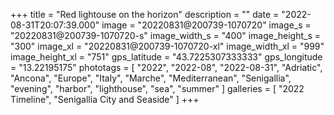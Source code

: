 +++
title = "Red lightouse on the horizon"
description = ""
date = "2022-08-31T20:07:39.000"
image = "20220831@200739-1070720"
image_s = "20220831@200739-1070720-s"
image_width_s = "400"
image_height_s = "300"
image_xl = "20220831@200739-1070720-xl"
image_width_xl = "999"
image_height_xl = "751"
gps_latitude = "43.7225307333333"
gps_longitude = "13.22195175"
phototags = [ "2022", "2022-08", "2022-08-31", "Adriatic", "Ancona", "Europe", "Italy", "Marche", "Mediterranean", "Senigallia", "evening", "harbor", "lighthouse", "sea", "summer" ]
galleries = [ "2022 Timeline", "Senigallia City and Seaside" ]
+++
